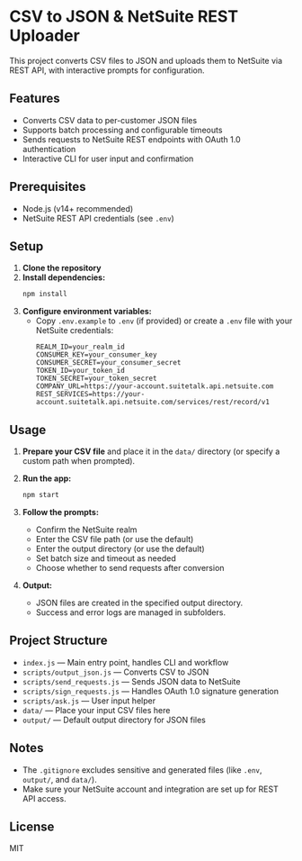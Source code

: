 # CSV to JSON & NetSuite REST Uploader

This project converts CSV files to JSON and uploads them to NetSuite via REST API, with interactive prompts for configuration.

## Features
- Converts CSV data to per-customer JSON files
- Supports batch processing and configurable timeouts
- Sends requests to NetSuite REST endpoints with OAuth 1.0 authentication
- Interactive CLI for user input and confirmation

## Prerequisites
- Node.js (v14+ recommended)
- NetSuite REST API credentials (see `.env`)

## Setup
1. **Clone the repository**
2. **Install dependencies:**
   ```sh
   npm install
   ```
3. **Configure environment variables:**
   - Copy `.env.example` to `.env` (if provided) or create a `.env` file with your NetSuite credentials:
     ```env
     REALM_ID=your_realm_id
     CONSUMER_KEY=your_consumer_key
     CONSUMER_SECRET=your_consumer_secret
     TOKEN_ID=your_token_id
     TOKEN_SECRET=your_token_secret
     COMPANY_URL=https://your-account.suitetalk.api.netsuite.com
     REST_SERVICES=https://your-account.suitetalk.api.netsuite.com/services/rest/record/v1
     ```

## Usage
1. **Prepare your CSV file** and place it in the `data/` directory (or specify a custom path when prompted).
2. **Run the app:**
   ```sh
   npm start
   ```
3. **Follow the prompts:**
   - Confirm the NetSuite realm
   - Enter the CSV file path (or use the default)
   - Enter the output directory (or use the default)
   - Set batch size and timeout as needed
   - Choose whether to send requests after conversion

4. **Output:**
   - JSON files are created in the specified output directory.
   - Success and error logs are managed in subfolders.

## Project Structure
- `index.js` — Main entry point, handles CLI and workflow
- `scripts/output_json.js` — Converts CSV to JSON
- `scripts/send_requests.js` — Sends JSON data to NetSuite
- `scripts/sign_requests.js` — Handles OAuth 1.0 signature generation
- `scripts/ask.js` — User input helper
- `data/` — Place your input CSV files here
- `output/` — Default output directory for JSON files

## Notes
- The `.gitignore` excludes sensitive and generated files (like `.env`, `output/`, and `data/`).
- Make sure your NetSuite account and integration are set up for REST API access.

## License
MIT